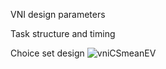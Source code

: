 VNI design parameters

Task structure and timing

Choice set design
![vniCSmeanEV](https://user-images.githubusercontent.com/19710394/118414518-33615880-b662-11eb-8134-b45f7307dfdb.png)

